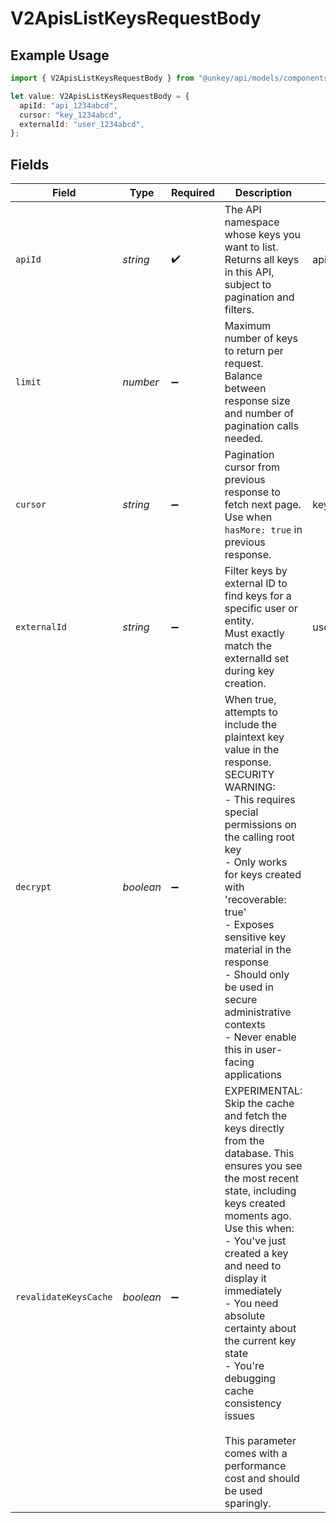 # V2ApisListKeysRequestBody

## Example Usage

```typescript
import { V2ApisListKeysRequestBody } from "@unkey/api/models/components";

let value: V2ApisListKeysRequestBody = {
  apiId: "api_1234abcd",
  cursor: "key_1234abcd",
  externalId: "user_1234abcd",
};
```

## Fields

| Field                                                                                                                                                                                                                                                                                                                                                                                                                       | Type                                                                                                                                                                                                                                                                                                                                                                                                                        | Required                                                                                                                                                                                                                                                                                                                                                                                                                    | Description                                                                                                                                                                                                                                                                                                                                                                                                                 | Example                                                                                                                                                                                                                                                                                                                                                                                                                     |
| --------------------------------------------------------------------------------------------------------------------------------------------------------------------------------------------------------------------------------------------------------------------------------------------------------------------------------------------------------------------------------------------------------------------------- | --------------------------------------------------------------------------------------------------------------------------------------------------------------------------------------------------------------------------------------------------------------------------------------------------------------------------------------------------------------------------------------------------------------------------- | --------------------------------------------------------------------------------------------------------------------------------------------------------------------------------------------------------------------------------------------------------------------------------------------------------------------------------------------------------------------------------------------------------------------------- | --------------------------------------------------------------------------------------------------------------------------------------------------------------------------------------------------------------------------------------------------------------------------------------------------------------------------------------------------------------------------------------------------------------------------- | --------------------------------------------------------------------------------------------------------------------------------------------------------------------------------------------------------------------------------------------------------------------------------------------------------------------------------------------------------------------------------------------------------------------------- |
| `apiId`                                                                                                                                                                                                                                                                                                                                                                                                                     | *string*                                                                                                                                                                                                                                                                                                                                                                                                                    | :heavy_check_mark:                                                                                                                                                                                                                                                                                                                                                                                                          | The API namespace whose keys you want to list.<br/>Returns all keys in this API, subject to pagination and filters.<br/>                                                                                                                                                                                                                                                                                                    | api_1234abcd                                                                                                                                                                                                                                                                                                                                                                                                                |
| `limit`                                                                                                                                                                                                                                                                                                                                                                                                                     | *number*                                                                                                                                                                                                                                                                                                                                                                                                                    | :heavy_minus_sign:                                                                                                                                                                                                                                                                                                                                                                                                          | Maximum number of keys to return per request.<br/>Balance between response size and number of pagination calls needed.<br/>                                                                                                                                                                                                                                                                                                 |                                                                                                                                                                                                                                                                                                                                                                                                                             |
| `cursor`                                                                                                                                                                                                                                                                                                                                                                                                                    | *string*                                                                                                                                                                                                                                                                                                                                                                                                                    | :heavy_minus_sign:                                                                                                                                                                                                                                                                                                                                                                                                          | Pagination cursor from previous response to fetch next page.<br/>Use when `hasMore: true` in previous response.<br/>                                                                                                                                                                                                                                                                                                        | key_1234abcd                                                                                                                                                                                                                                                                                                                                                                                                                |
| `externalId`                                                                                                                                                                                                                                                                                                                                                                                                                | *string*                                                                                                                                                                                                                                                                                                                                                                                                                    | :heavy_minus_sign:                                                                                                                                                                                                                                                                                                                                                                                                          | Filter keys by external ID to find keys for a specific user or entity.<br/>Must exactly match the externalId set during key creation.<br/>                                                                                                                                                                                                                                                                                  | user_1234abcd                                                                                                                                                                                                                                                                                                                                                                                                               |
| `decrypt`                                                                                                                                                                                                                                                                                                                                                                                                                   | *boolean*                                                                                                                                                                                                                                                                                                                                                                                                                   | :heavy_minus_sign:                                                                                                                                                                                                                                                                                                                                                                                                          | When true, attempts to include the plaintext key value in the response. SECURITY WARNING:<br/>- This requires special permissions on the calling root key<br/>- Only works for keys created with 'recoverable: true'<br/>- Exposes sensitive key material in the response<br/>- Should only be used in secure administrative contexts<br/>- Never enable this in user-facing applications                                   |                                                                                                                                                                                                                                                                                                                                                                                                                             |
| `revalidateKeysCache`                                                                                                                                                                                                                                                                                                                                                                                                       | *boolean*                                                                                                                                                                                                                                                                                                                                                                                                                   | :heavy_minus_sign:                                                                                                                                                                                                                                                                                                                                                                                                          | EXPERIMENTAL: Skip the cache and fetch the keys directly from the database. This ensures you see the most recent state, including keys created moments ago. Use this when:<br/>- You've just created a key and need to display it immediately<br/>- You need absolute certainty about the current key state<br/>- You're debugging cache consistency issues<br/><br/>This parameter comes with a performance cost and should be used sparingly. |                                                                                                                                                                                                                                                                                                                                                                                                                             |